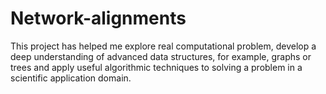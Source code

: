 # Network-alignments
 This project has helped me explore real computational problem, develop a deep understanding of advanced data structures, for example, graphs or trees and apply useful algorithmic techniques to solving a problem in a scientific application domain.
